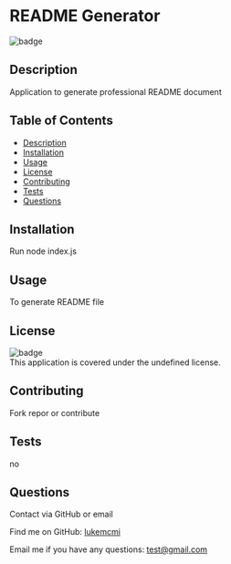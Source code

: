 # README Generator

  ![badge](https://img.shields.io/badge/license-undefined-brightgreen)
  
  ## Description
  Application to generate professional README document
  
  ## Table of Contents
  - [Description](#description)
  - [Installation](#installation)
  - [Usage](#usage)
  - [License](#license)
  - [Contributing](#contributing)
  - [Tests](#tests)
  - [Questions](#questions)
  
  ## Installation
  Run node index.js
  
  ## Usage
  To generate README file
  
  ## License
  
  ![badge](https://img.shields.io/badge/license-undefined-brightgreen)
  <br />
  This application is covered under the undefined license.

  ## Contributing
  Fork repor or contribute

  ## Tests
  no

  ## Questions
  Contact via GitHub or email
  
  Find me on GitHub: [lukemcmi](https://github.com/lukemcmi)
  
  Email me if you have any questions: test@gmail.com

